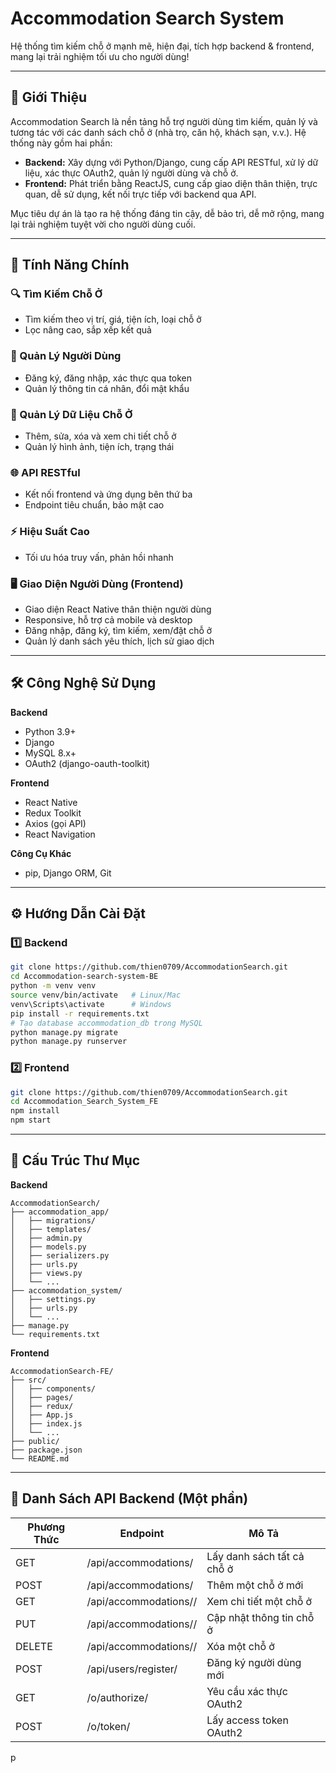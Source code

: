 

# Accommodation Search System

Hệ thống tìm kiếm chỗ ở mạnh mẽ, hiện đại, tích hợp backend & frontend, mang lại trải nghiệm tối ưu cho người dùng!

---

## 📖 Giới Thiệu

Accommodation Search là nền tảng hỗ trợ người dùng tìm kiếm, quản lý và tương tác với các danh sách chỗ ở (nhà trọ, căn hộ, khách sạn, v.v.). Hệ thống này gồm hai phần:

- **Backend:** Xây dựng với Python/Django, cung cấp API RESTful, xử lý dữ liệu, xác thực OAuth2, quản lý người dùng và chỗ ở.
- **Frontend:** Phát triển bằng ReactJS, cung cấp giao diện thân thiện, trực quan, dễ sử dụng, kết nối trực tiếp với backend qua API.

Mục tiêu dự án là tạo ra hệ thống đáng tin cậy, dễ bảo trì, dễ mở rộng, mang lại trải nghiệm tuyệt vời cho người dùng cuối.

---

## 🌟 Tính Năng Chính

### 🔍 Tìm Kiếm Chỗ Ở  
- Tìm kiếm theo vị trí, giá, tiện ích, loại chỗ ở
- Lọc nâng cao, sắp xếp kết quả

### 👤 Quản Lý Người Dùng  
- Đăng ký, đăng nhập, xác thực qua token  
- Quản lý thông tin cá nhân, đổi mật khẩu

### 🏡 Quản Lý Dữ Liệu Chỗ Ở  
- Thêm, sửa, xóa và xem chi tiết chỗ ở  
- Quản lý hình ảnh, tiện ích, trạng thái

### 🌐 API RESTful  
- Kết nối frontend và ứng dụng bên thứ ba  
- Endpoint tiêu chuẩn, bảo mật cao

### ⚡ Hiệu Suất Cao  
- Tối ưu hóa truy vấn, phản hồi nhanh

### 🖥 Giao Diện Người Dùng (Frontend)
- Giao diện React Native thân thiện người dùng   
- Responsive, hỗ trợ cả mobile và desktop  
- Đăng nhập, đăng ký, tìm kiếm, xem/đặt chỗ ở  
- Quản lý danh sách yêu thích, lịch sử giao dịch

---

## 🛠 Công Nghệ Sử Dụng

**Backend**
- Python 3.9+
- Django
- MySQL 8.x+
- OAuth2 (django-oauth-toolkit)

**Frontend**
- React Native
- Redux Toolkit
- Axios (gọi API)
- React Navigation

**Công Cụ Khác**
- pip, Django ORM, Git

---

## ⚙ Hướng Dẫn Cài Đặt

### 1️⃣ Backend

```bash
git clone https://github.com/thien0709/AccommodationSearch.git
cd Accommodation-search-system-BE
python -m venv venv
source venv/bin/activate   # Linux/Mac
venv\Scripts\activate      # Windows
pip install -r requirements.txt
# Tạo database accommodation_db trong MySQL
python manage.py migrate
python manage.py runserver
```

### 2️⃣ Frontend

```bash
git clone https://github.com/thien0709/AccommodationSearch.git
cd Accommodation_Search_System_FE
npm install
npm start
```

---

## 📂 Cấu Trúc Thư Mục

**Backend**
```
AccommodationSearch/
├── accommodation_app/
│   ├── migrations/
│   ├── templates/
│   ├── admin.py
│   ├── models.py
│   ├── serializers.py
│   ├── urls.py
│   ├── views.py
│   └── ...
├── accommodation_system/
│   ├── settings.py
│   ├── urls.py
│   └── ...
├── manage.py
└── requirements.txt
```

**Frontend**
```
AccommodationSearch-FE/
├── src/
│   ├── components/
│   ├── pages/
│   ├── redux/
│   ├── App.js
│   ├── index.js
│   └── ...
├── public/
├── package.json
└── README.md
```

---

## 📡 Danh Sách API Backend (Một phần)

| Phương Thức | Endpoint                           | Mô Tả                              |
| ----------- | ---------------------------------- | ----------------------------------- |
| GET         | /api/accommodations/               | Lấy danh sách tất cả chỗ ở         |
| POST        | /api/accommodations/               | Thêm một chỗ ở mới                 |
| GET         | /api/accommodations/<id>/          | Xem chi tiết một chỗ ở             |
| PUT         | /api/accommodations/<id>/          | Cập nhật thông tin chỗ ở           |
| DELETE      | /api/accommodations/<id>/          | Xóa một chỗ ở                      |
| POST        | /api/users/register/               | Đăng ký người dùng mới              |
| GET         | /o/authorize/                      | Yêu cầu xác thực OAuth2            |
| POST        | /o/token/                          | Lấy access token OAuth2            |

p
